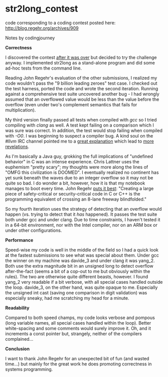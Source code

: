 str2long_contest
================

code corresponding to a coding contest posted here: http://blog.regehr.org/archives/909

Notes by codingjourney

**Correctness**

I discovered the contest [after it was over](http://blog.regehr.org/archives/914) but decided to try the challenge anyway. I implemented str2long as a stand-alone program and did some ad-hoc tests from the command line.

Reading John Regehr's evaluation of the other submissions, I realized my code wouldn't pass the "9 billion leading zeroes" test case. I checked out the test harness, ported the code and wrote the second iteration. Running against a comprehensive test suite uncovered another bug - I had wrongly assumed that an overflowed value would be less than the value before the overflow (even under two's complement semantics that fails for multiplication).

My third version finally passed all tests when compiled with *gcc* so I tried compiling with *clang* as well. A test kept failing on a comparison which I was sure was correct. In addition, the test would stop failing when compiled with *-O0*. I was beginning to suspect a compiler bug. A kind soul on the *#llvm* IRC channel pointed me to a [great explanation](http://blog.llvm.org/2011/05/what-every-c-programmer-should-know.html) which lead to [more revelations](http://blog.regehr.org/archives/213).

As I'm basically a Java guy, grokking the full implications of "undefined behavior" in C was an intense experience. Chris Lattner uses the euphemism "pretty scary"; my thoughts were more along the lines of "OMFG this civilization is DOOMED". I eventually realized no continent has yet sunk beneath the waves due to an integer overflow so it may not be quite so bad. I do wonder a bit, however, how it is that my notebook manages to boot every time. John Regehr [puts it best](): "Creating a large piece of safety-critical or security-critical code in C or C++ is the programming equivalent of crossing an 8-lane freeway blindfolded."

So my fourth iteration uses the strategy of detecting that an overflow would happen (vs. trying to detect that it *has* happened). It passes the test suite both under gcc and under clang. Due to time constraints, I haven't tested it in a 64-bit environment, nor with the Intel compiler, nor on an ARM box or under other configurations.

**Performance**

Speed-wise my code is well in the middle of the field so I had a quick look at the fastest submissions to see what was special about them. Under gcc the winner on my machine was davide_3 and under clang it was yang_2. Both use the extra magnitude bit in an unsigned long to detect overflow after-the-fact (seems a bit of a cop-out to me but obviously within the rules). The two are otherwise quite different beasts, however. I found yang_2 very readable if a bit verbose, with all special cases handled outside the loop. davide_3, on the other hand, was quite opaque to me. Especially the unsigned int cast (saving one comparison in digit validation) was especially sneaky, had me scratching my head for a minute.

**Readability**

Compared to both speed champs, my code looks verbose and pompous (long variable names, all special cases handled within the loop). Better white-spacing and some comments would surely improve it. Oh, and it increments a const pointer but, strangely, neither of the compilers complained...

**Conclusion**

I want to thank John Regehr for an unexpected bit of fun (and wasted time...) but mainly for the great work he does promoting correctness in systems programming.
